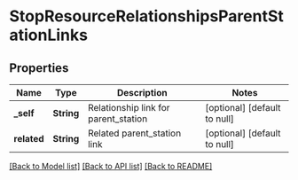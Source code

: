 # StopResourceRelationshipsParentStationLinks

## Properties
Name | Type | Description | Notes
------------ | ------------- | ------------- | -------------
**_self** | **String** | Relationship link for parent_station | [optional] [default to null]
**related** | **String** | Related parent_station link | [optional] [default to null]

[[Back to Model list]](../README.md#documentation-for-models) [[Back to API list]](../README.md#documentation-for-api-endpoints) [[Back to README]](../README.md)


